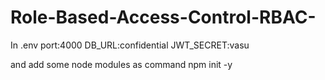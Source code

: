 # Role-Based-Access-Control-RBAC-
In .env 
port:4000
DB_URL:confidential
JWT_SECRET:vasu

and add some node modules as command npm init -y
